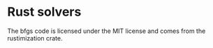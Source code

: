 # Rust solvers

The bfgs code is licensed under the MIT license and comes from the rustimization crate.